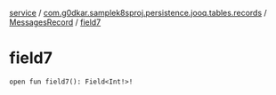 [service](../../index.md) / [com.g0dkar.samplek8sproj.persistence.jooq.tables.records](../index.md) / [MessagesRecord](index.md) / [field7](./field7.md)

# field7

`open fun field7(): Field<Int!>!`